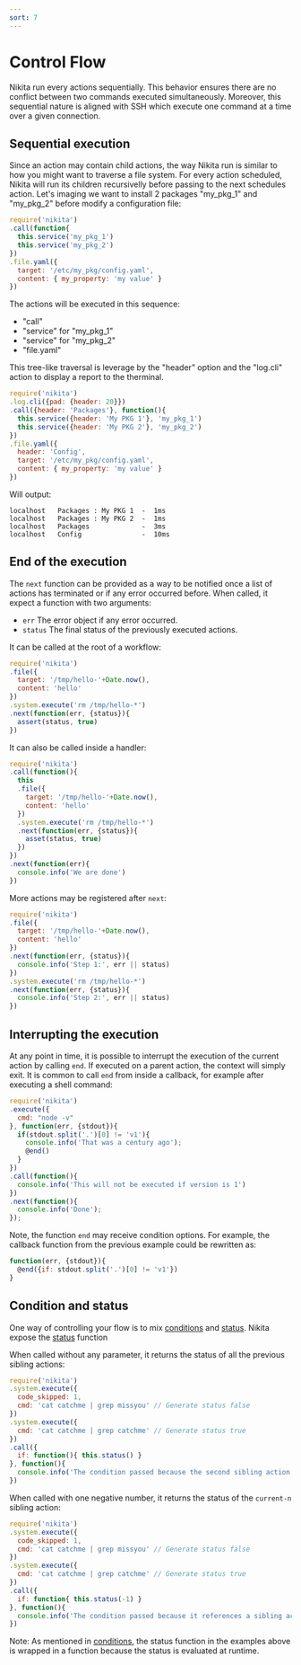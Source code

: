 ```yaml
---
sort: 7
---
```


# Control Flow

Nikita run every actions sequentially. This behavior ensures there are no conflict between two commands executed simultaneously. Moreover, this sequential nature is aligned with SSH which execute one command at a time over a given connection.

## Sequential execution

Since an action may contain child actions, the way Nikita run is similar to how you might want to traverse a file system. For every action scheduled, Nikita will run its children recursivelly before passing to the next schedules action. Let's imaging we want to install 2 packages "my_pkg_1" and "my_pkg_2" before modify a configuration file:

```js
require('nikita')
.call(function{
  this.service('my_pkg_1')
  this.service('my_pkg_2')
})
.file.yaml({
  target: '/etc/my_pkg/config.yaml',
  content: { my_property: 'my value' }
})
```

The actions will be executed in this sequence:

* "call"
* "service" for "my_pkg_1"
* "service" for "my_pkg_2"
* "file.yaml"

This tree-like traversal is leverage by the "header" option and the "log.cli" action to display a report to the therminal.

```js
require('nikita')
.log.cli({pad: {header: 20}})
.call({header: 'Packages'}, function(){
  this.service({header: 'My PKG 1'}, 'my_pkg_1')
  this.service({header: 'My PKG 2'}, 'my_pkg_2')
})
.file.yaml({
  header: 'Config',
  target: '/etc/my_pkg/config.yaml',
  content: { my_property: 'my value' }
})
```

Will output:

```
localhost   Packages : My PKG 1  -  1ms
localhost   Packages : My PKG 2  -  1ms
localhost   Packages             -  3ms
localhost   Config               -  10ms
```

## End of the execution

The `next` function can be provided as a way to be notified once a list of actions has terminated or if any error occurred before. When called, it expect a function with two arguments:

- `err`
  The error object if any error occurred.
- `status`
  The final status of the previously executed actions.

It can be called at the root of a workflow:

```js
require('nikita')
.file({
  target: '/tmp/hello-'+Date.now(),
  content: 'hello'
})
.system.execute('rm /tmp/hello-*')
.next(function(err, {status}){
  assert(status, true)
})
```

It can also be called inside a handler:

```js
require('nikita')
.call(function(){
  this
  .file({
    target: '/tmp/hello-'+Date.now(),
    content: 'hello'
  })
  .system.execute('rm /tmp/hello-*')
  .next(function(err, {status}){
    asset(status, true)
  })
})
.next(function(err){
  console.info('We are done')
})
```

More actions may be registered after `next`:

```js
require('nikita')
.file({
  target: '/tmp/hello-'+Date.now(),
  content: 'hello'
})
.next(function(err, {status}){
  console.info('Step 1:', err || status)
})
.system.execute('rm /tmp/hello-*')
.next(function(err, {status}){
  console.info('Step 2:', err || status)
})
```

## Interrupting the execution

At any point in time, it is possible to interrupt the execution of the current action by calling `end`. If executed on a parent action, the context will simply exit. It is common to call `end` from inside a callback, for example after executing a shell command:

```js
require('nikita')
.execute({
  cmd: "node -v"
}, function(err, {stdout}){
  if(stdout.split('.')[0] != 'v1'){
    console.info('That was a century ago');
    @end()
  }
})
.call(function(){
  console.info('This will not be executed if version is 1')
})
.next(function(){
  console.info('Done');
});
```

Note, the function `end` may receive condition options. For example, the callback function from the previous example could be rewritten as:

```js
function(err, {stdout}){
  @end({if: stdout.split('.')[0] != 'v1'})
}
```

## Condition and status

One way of controlling your flow is to mix [conditions](/usages/conditions/) and [status](/usages/status/).
Nikita expose the [status](/usages/status/) function

When called without any parameter, it returns the status of all the previous sibling actions:

```js
require('nikita')
.system.execute({
  code_skipped: 1,
  cmd: 'cat catchme | grep missyou' // Generate status false
})
.system.execute({
  cmd: 'cat catchme | grep catchme' // Generate status true
})
.call({
  if: function(){ this.status() }
}, function(){
  console.info('The condition passed because the second sibling action activate the status')
})
```
  
When called with one negative number, it returns the status of the `current-n` sibling action:

```js
require('nikita')
.system.execute({
  code_skipped: 1,
  cmd: 'cat catchme | grep missyou' // Generate status false
})
.system.execute({
  cmd: 'cat catchme | grep catchme' // Generate status true
})
.call({
  if: function{ this.status(-1) }
}, function(){
  console.info('The condition passed because it references a sibling action which activates the status')
})
```

Note: As mentioned in [conditions](/usages/conditions/), the status function in the examples above is wrapped in a function because the status is evaluated at runtime.
